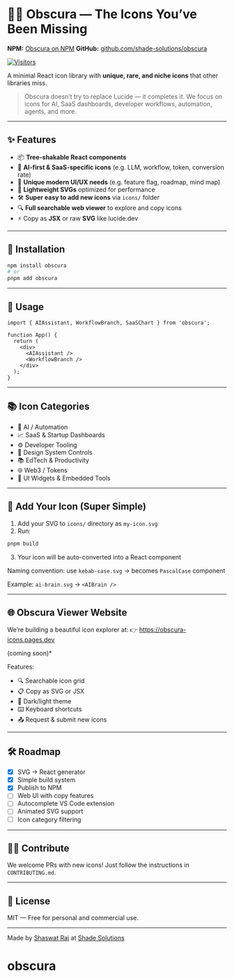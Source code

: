 # 🕵️‍♂️ Obscura — The Icons You’ve Been Missing

**NPM:** [Obscura on NPM](https://www.npmjs.com/package/obscura)
**GitHub:** [github.com/shade-solutions/obscura](https://github.com/shade-solutions/obscura)

[![Visitors](https://api.visitorbadge.io/api/visitors?path=https%3A%2F%2Fgithub.com%2Fshade-solutions%2Fobscura&countColor=%23263759&style=flat)](https://visitorbadge.io/status?path=https%3A%2F%2Fgithub.com%2Fshade-solutions%2Fobscura)

A minimal React icon library with **unique, rare, and niche icons** that other libraries miss.

> Obscura doesn’t try to replace Lucide — it completes it. We focus on icons for AI, SaaS dashboards, developer workflows, automation, agents, and more.

---

## ✨ Features

* 📦 **Tree-shakable React components**
* 🧠 **AI-first & SaaS-specific icons** (e.g. LLM, workflow, token, conversion rate)
* 🧩 **Unique modern UI/UX needs** (e.g. feature flag, roadmap, mind map)
* 🎨 **Lightweight SVGs** optimized for performance
* 🛠️ **Super easy to add new icons** via `icons/` folder
* 🔍 **Full searchable web viewer** to explore and copy icons
* ⚡ Copy as **JSX** or raw **SVG** like lucide.dev

---

## 🚀 Installation

```bash
npm install obscura
# or
pnpm add obscura
```

---

## 🧪 Usage

```tsx
import { AIAssistant, WorkflowBranch, SaaSChart } from 'obscura';

function App() {
  return (
    <div>
      <AIAssistant />
      <WorkflowBranch />
    </div>
  );
}
```

---

## 📚 Icon Categories

* 🤖 AI / Automation
* 📈 SaaS & Startup Dashboards
* ⚙️ Developer Tooling
* 🎨 Design System Controls
* 📚 EdTech & Productivity
* 🌐 Web3 / Tokens
* 🧩 UI Widgets & Embedded Tools

---

## 🧩 Add Your Icon (Super Simple)

1. Add your SVG to `icons/` directory as `my-icon.svg`
2. Run:

```bash
pnpm build
```

3. Your icon will be auto-converted into a React component

Naming convention: use `kebab-case.svg` → becomes `PascalCase` component

Example: `ai-brain.svg` → `<AIBrain />`

---

## 🌐 Obscura Viewer Website

We’re building a beautiful icon explorer at:
👉 https://obscura-icons.pages.dev

(coming soon)*

Features:

* 🔍 Searchable icon grid
* 📋 Copy as SVG or JSX
* 🌙 Dark/light theme
* ⌨️ Keyboard shortcuts
* 📤 Request & submit new icons

---

## 🛠️ Roadmap

* [x] SVG → React generator
* [x] Simple build system
* [x] Publish to NPM
* [ ] Web UI with copy features
* [ ] Autocomplete VS Code extension
* [ ] Animated SVG support
* [ ] Icon category filtering

---

## 🧑‍💻 Contribute

We welcome PRs with new icons! Just follow the instructions in `CONTRIBUTING.md`.

---

## 📄 License

MIT — Free for personal and commercial use.

---

Made by [Shaswat Raj](https://shaswat.live) at [Shade Solutions](https://github.com/shade-solutions)
# obscura

